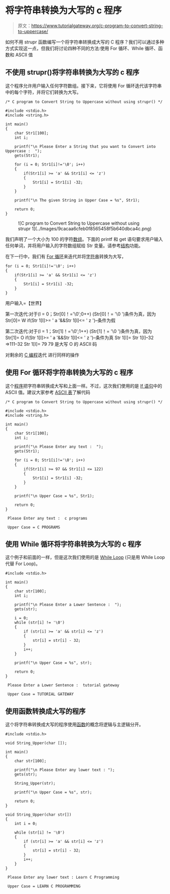 # 将字符串转换为大写的 c 程序

> 原文：<https://www.tutorialgateway.org/c-program-to-convert-string-to-uppercase/>

如何不用 strupr 函数编写一个将字符串转换成大写的 C 程序？我们可以通过多种方式实现这一点，但我们将讨论四种不同的方法:使用 For 循环、While 循环、函数和 ASCII 值

## 不使用 strupr()将字符串转换为大写的 c 程序

这个程序允许用户输入任何字符数组。接下来，它将使用 For 循环迭代该字符串中的每个字符，并将它们转换为大写。

```
/* C program to Convert String to Uppercase without using strupr() */

#include <stdio.h>
#include <string.h>

int main()
{
  	char Str1[100];
  	int i;

  	printf("\n Please Enter a String that you want to Convert into Uppercase :  ");
  	gets(Str1);

  	for (i = 0; Str1[i]!='\0'; i++)
  	{
  		if(Str1[i] >= 'a' && Str1[i] <= 'z')
  		{
  			Str1[i] = Str1[i] -32;
		}
  	}

  	printf("\n The given String in Upper Case = %s", Str1);

  	return 0;
}
```

<figure class="wp-block-image">![C program to Convert String to Uppercase without using strupr 1](../Images/9cacaa6cfeb0f8565458f5b640dbca4c.png)</figure>

我们声明了一个大小为 100 的字符[数组](https://www.tutorialgateway.org/array-in-c/)。下面的 printf 和 get 语句要求用户输入任何单词，并将用户输入的字符数组赋给 Str 变量。请参考[结构](https://www.tutorialgateway.org/strupr-in-c-programming/)功能。

在下一行中，我们有 [For 循环](https://www.tutorialgateway.org/for-loop-in-c-programming/)来迭代并将[字符串](https://www.tutorialgateway.org/c-string/)转换为大写，

```
for (i = 0; Str1[i]!='\0'; i++)
{
	if(Str1[i] >= 'a' && Str1[i] <= 'z')
	{
		Str1[i] = Str1[i] -32;
	}
}
```

用户输入=【世界】

第一次迭代:对于(I = 0；Str[0]！='\0′;0++)
(Str[0]！= '\0 ')条件为真，因为 Str[0]= W
if(Str 1[I]>= ' a '&&Str 1[I]<= ' z ')–条件为假

第二次迭代:对于(I = 1；Str[1]！='\0′;1++)
(Str[1]！= '\0 ')条件为真，因为 Str[1]= O
if(Str 1[I]>= ' a '&&Str 1[I]<= ' z ')–条件为真
Str 1[I]= Str 1[I]–32 =>111–32
Str 1[I]= 79
79 是大写 O 的 ASCII 码

对剩余的 [C 编程](https://www.tutorialgateway.org/c-programming/)迭代 进行同样的操作

## 使用 For 循环将字符串转换为大写的 c 程序

这个[程序](https://www.tutorialgateway.org/c-programming-examples/)把字符串转换成大写和上面一样。不过，这次我们使用的是 [If 语句](https://www.tutorialgateway.org/if-statement-in-c/)中的 ASCII 值。建议大家参考 [ASCII 表](https://www.tutorialgateway.org/ascii-table/)了解代码

```
/* C program to Convert String to Uppercase without using strupr() */

#include <stdio.h>
#include <string.h>

int main()
{
  	char Str1[100];
  	int i;

  	printf("\n Please Enter any text :  ");
  	gets(Str1);

  	for (i = 0; Str1[i]!='\0'; i++)
  	{
  		if(Str1[i] >= 97 && Str1[i] <= 122)
  		{
  			Str1[i] = Str1[i] -32;
		}
  	}

  	printf("\n Upper Case = %s", Str1);

  	return 0;
}
```

```
 Please Enter any text :  c programs

 Upper Case = C PROGRAMS
```

## 使用 While 循环将字符串转换为大写的 c 程序

这个例子和前面的一样，但是这次我们使用的是 [While Loop](https://www.tutorialgateway.org/while-loop-in-c/) (只是用 While Loop 代替 For Loop)。

```
#include <stdio.h> 

int main()
{
	char str[100];
	int i;

	printf("\n Please Enter a Lower Sentence :  ");
	gets(str);

 	i = 0;
	while (str[i] != '\0') 
	{
    	if (str[i] >= 'a' && str[i] <= 'z') 
		{
        	str[i] = str[i] - 32;
    	}
      	i++;
	}

	printf("\n Upper Case = %s", str);

	return 0;
}
```

```
 Please Enter a Lower Sentence :  tutorial gateway

 Upper Case = TUTORIAL GATEWAY
```

## 使用函数转换成大写的程序

这个将字符串转换成大写的程序使用[函数](https://www.tutorialgateway.org/functions-in-c/)的概念将逻辑与主逻辑分开。

```
#include <stdio.h> 

void String_Upper(char []);

int main()
{
	char str[100];

	printf("\n Please Enter any lower text : ");
	gets(str);

	String_Upper(str);

	printf("\n Upper Case = %s", str);

	return 0;
}

void String_Upper(char str[]) 
{
	int i = 0;

	while (str[i] != '\0') 
	{
    	if (str[i] >= 'a' && str[i] <= 'z') 
		{
        	str[i] = str[i] - 32;
    	}
      	i++;
	}
}
```

```
 Please Enter any lower text : Learn C Programming

 Upper Case = LEARN C PROGRAMMING
```